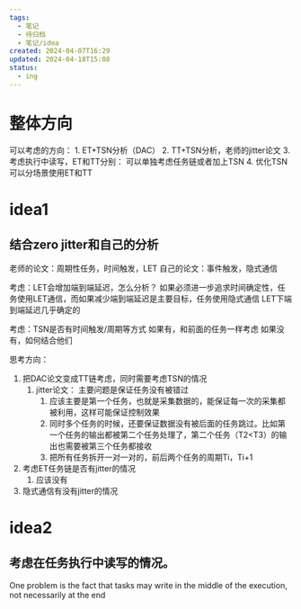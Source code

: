 ```yaml
---
tags:
  - 笔记
  - 待归档
  - 笔记/idea
created: 2024-04-07T16:29
updated: 2024-04-18T15:08
status:
  - ing
---
```

# 整体方向
可以考虑的方向： 
	1. ET+TSN分析（DAC）
	2. TT+TSN分析，老师的jitter论文
	3. 考虑执行中读写，ET和TT分别： 可以单独考虑任务链或者加上TSN
	4. 优化TSN
可以分场景使用ET和TT

# idea1
## 结合zero jitter和自己的分析

老师的论文：周期性任务，时间触发，LET 
自己的论文：事件触发，隐式通信

考虑：LET会增加端到端延迟，怎么分析？
	如果必须进一步追求时间确定性，任务使用LET通信，而如果减少端到端延迟是主要目标，任务使用隐式通信
	LET下端到端延迟几乎确定的

考虑：TSN是否有时间触发/周期等方式
	如果有，和前面的任务一样考虑
	如果没有，如何结合他们

思考方向： 
1. 把DAC论文变成TT链考虑，同时需要考虑TSN的情况
	1. jitter论文： 主要问题是保证任务没有被错过
		1. 应该主要是第一个任务，也就是采集数据的，能保证每一次的采集都被利用，这样可能保证控制效果
		2. 同时多个任务的时候，还要保证数据没有被后面的任务跳过。比如第一个任务的输出都被第二个任务处理了，第二个任务（T2<T3）的输出也需要被第三个任务都接收
		3. 把所有任务拆开一对一对的，前后两个任务的周期Ti，Ti+1
2. 考虑ET任务链是否有jitter的情况
	1. 应该没有
3. 隐式通信有没有jitter的情况



# idea2
## 考虑在任务执行中读写的情况。
One problem is the fact that tasks may write in the middle of the execution, not necessarily at the end